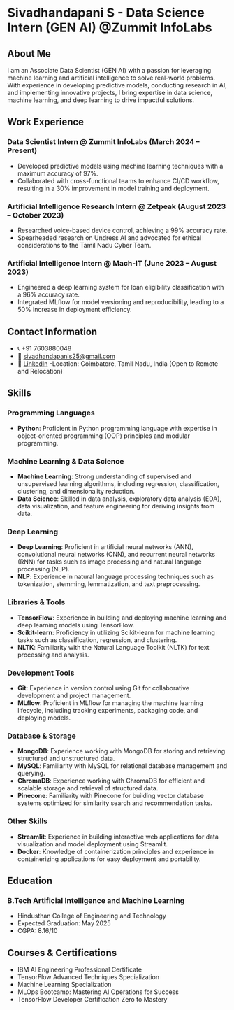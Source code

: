 # Sivadhandapani S - Data Science Intern (GEN AI) @Zummit InfoLabs

## About Me

I am an Associate Data Scientist (GEN AI) with a passion for leveraging machine learning and artificial intelligence to solve real-world problems. With experience in developing predictive models, conducting research in AI, and implementing innovative projects, I bring expertise in data science, machine learning, and deep learning to drive impactful solutions.

## Work Experience

### Data Scientist Intern @ Zummit InfoLabs (March 2024 – Present)

- Developed predictive models using machine learning techniques with a maximum accuracy of 97%.
- Collaborated with cross-functional teams to enhance CI/CD workflow, resulting in a 30% improvement in model training and deployment.

### Artificial Intelligence Research Intern @ Zetpeak (August 2023 – October 2023)

- Researched voice-based device control, achieving a 99% accuracy rate.
- Spearheaded research on Undress AI and advocated for ethical considerations to the Tamil Nadu Cyber Team.

### Artificial Intelligence Intern @ Mach-IT (June 2023 – August 2023)

- Engineered a deep learning system for loan eligibility classification with a 96% accuracy rate.
- Integrated MLflow for model versioning and reproducibility, leading to a 50% increase in deployment efficiency.

## Contact Information

- 📞 +91 7603880048
- 📧 sivadhandapanis25@gmail.com
- 💼 [LinkedIn](https://www.linkedin.com/in/sivadhandapanis)
-Location: Coimbatore, Tamil Nadu, India (Open to Remote and Relocation)

## Skills

### Programming Languages
- **Python**: Proficient in Python programming language with expertise in object-oriented programming (OOP) principles and modular programming.

### Machine Learning & Data Science
- **Machine Learning**: Strong understanding of supervised and unsupervised learning algorithms, including regression, classification, clustering, and dimensionality reduction.
- **Data Science**: Skilled in data analysis, exploratory data analysis (EDA), data visualization, and feature engineering for deriving insights from data.

### Deep Learning
- **Deep Learning**: Proficient in artificial neural networks (ANN), convolutional neural networks (CNN), and recurrent neural networks (RNN) for tasks such as image processing and natural language processing (NLP).
- **NLP**: Experience in natural language processing techniques such as tokenization, stemming, lemmatization, and text preprocessing.

### Libraries & Tools
- **TensorFlow**: Experience in building and deploying machine learning and deep learning models using TensorFlow.
- **Scikit-learn**: Proficiency in utilizing Scikit-learn for machine learning tasks such as classification, regression, and clustering.
- **NLTK**: Familiarity with the Natural Language Toolkit (NLTK) for text processing and analysis.

### Development Tools
- **Git**: Experience in version control using Git for collaborative development and project management.
- **MLflow**: Proficient in MLflow for managing the machine learning lifecycle, including tracking experiments, packaging code, and deploying models.

### Database & Storage
- **MongoDB**: Experience working with MongoDB for storing and retrieving structured and unstructured data.
- **MySQL**: Familiarity with MySQL for relational database management and querying.
- **ChromaDB**: Experience working with ChromaDB for efficient and scalable storage and retrieval of structured data.
- **Pinecone**: Familiarity with Pinecone for building vector database systems optimized for similarity search and recommendation tasks.

### Other Skills
- **Streamlit**: Experience in building interactive web applications for data visualization and model deployment using Streamlit.
- **Docker**: Knowledge of containerization principles and experience in containerizing applications for easy deployment and portability.


## Education

### B.Tech Artificial Intelligence and Machine Learning
- Hindusthan College of Engineering and Technology
- Expected Graduation: May 2025
- CGPA: 8.16/10

## Courses & Certifications

- IBM AI Engineering Professional Certificate
- TensorFlow Advanced Techniques Specialization
- Machine Learning Specialization
- MLOps Bootcamp: Mastering AI Operations for Success
- TensorFlow Developer Certification Zero to Mastery


